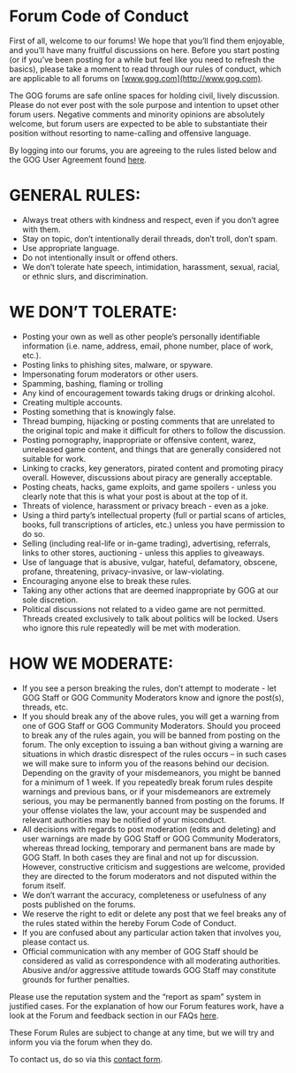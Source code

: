 Forum Code of Conduct
=====================

First of all, welcome to our forums! We hope that you’ll find them enjoyable, and you’ll have many fruitful discussions on here. Before you start posting (or if you’ve been posting for a while but feel like you need to refresh the basics), please take a moment to read through our rules of conduct, which are applicable to all forums on [www.gog.com](http://www.gog.com).

The GOG forums are safe online spaces for holding civil, lively discussion. Please do not ever post with the sole purpose and intention to upset other forum users. Negative comments and minority opinions are absolutely welcome, but forum users are expected to be able to substantiate their position without resorting to name-calling and offensive language.

By logging into our forums, you are agreeing to the rules listed below and the GOG User Agreement found [here](https://support.gog.com/hc/en-us/articles/212632089-User-Agreement).

GENERAL RULES:
==============

*   Always treat others with kindness and respect, even if you don’t agree with them.
*   Stay on topic, don’t intentionally derail threads, don’t troll, don’t spam.
*   Use appropriate language.
*   Do not intentionally insult or offend others.
*   We don’t tolerate hate speech, intimidation, harassment, sexual, racial, or ethnic slurs, and discrimination.

WE DON’T TOLERATE:
==================

*   Posting your own as well as other people’s personally identifiable information (i.e. name, address, email, phone number, place of work, etc.).
*   Posting links to phishing sites, malware, or spyware.
*   Impersonating forum moderators or other users.
*   Spamming, bashing, flaming or trolling
*   Any kind of encouragement towards taking drugs or drinking alcohol.
*   Creating multiple accounts.
*   Posting something that is knowingly false.
*   Thread bumping, hijacking or posting comments that are unrelated to the original topic and make it difficult for others to follow the discussion.
*   Posting pornography, inappropriate or offensive content, warez, unreleased game content, and things that are generally considered not suitable for work.
*   Linking to cracks, key generators, pirated content and promoting piracy overall. However, discussions about piracy are generally acceptable.
*   Posting cheats, hacks, game exploits, and game spoilers - unless you clearly note that this is what your post is about at the top of it.
*   Threats of violence, harassment or privacy breach - even as a joke.
*   Using a third party’s intellectual property (full or partial scans of articles, books, full transcriptions of articles, etc.) unless you have permission to do so.
*   Selling (including real-life or in-game trading), advertising, referrals, links to other stores, auctioning - unless this applies to giveaways.
*   Use of language that is abusive, vulgar, hateful, defamatory, obscene, profane, threatening, privacy-invasive, or law-violating.
*   Encouraging anyone else to break these rules.
*   Taking any other actions that are deemed inappropriate by GOG at our sole discretion.
*   Political discussions not related to a video game are not permitted. Threads created exclusively to talk about politics will be locked. Users who ignore this rule repeatedly will be met with moderation.

HOW WE MODERATE:
================

*   If you see a person breaking the rules, don’t attempt to moderate - let GOG Staff or GOG Community Moderators know and ignore the post(s), threads, etc.
*   If you should break any of the above rules, you will get a warning from one of GOG Staff or GOG Community Moderators. Should you proceed to break any of the rules again, you will be banned from posting on the forum. The only exception to issuing a ban without giving a warning are situations in which drastic disrespect of the rules occurs – in such cases we will make sure to inform you of the reasons behind our decision. Depending on the gravity of your misdemeanors, you might be banned for a minimum of 1 week. If you repeatedly break forum rules despite warnings and previous bans, or if your misdemeanors are extremely serious, you may be permanently banned from posting on the forums. If your offense violates the law, your account may be suspended and relevant authorities may be notified of your misconduct.
*   All decisions with regards to post moderation (edits and deleting) and user warnings are made by GOG Staff or GOG Community Moderators, whereas thread locking, temporary and permanent bans are made by GOG Staff. In both cases they are final and not up for discussion. However, constructive criticism and suggestions are welcome, provided they are directed to the forum moderators and not disputed within the forum itself.
*   We don’t warrant the accuracy, completeness or usefulness of any posts published on the forums.
*   We reserve the right to edit or delete any post that we feel breaks any of the rules stated within the hereby Forum Code of Conduct.
*   If you are confused about any particular action taken that involves you, please contact us.
*   Official communication with any member of GOG Staff should be considered as valid as correspondence with all moderating authorities. Abusive and/or aggressive attitude towards GOG Staff may constitute grounds for further penalties.

Please use the reputation system and the “report as spam” system in justified cases. For the explanation of how our Forum features work, have a look at the Forum and feedback section in our FAQs [here](https://support.gog.com/hc/en-us/categories/201526109?product=gog). 

These Forum Rules are subject to change at any time, but we will try and inform you via the forum when they do.

To contact us, do so via this [contact form](https://support.gog.com/hc/en-us/requests/new?category=gog&form=other).